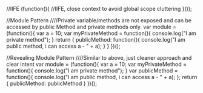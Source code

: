 //IIFE
(function(){
    //IIFE, close context to avoid global scope cluttering
}());

//Module Pattern
////Private variable/methods are not exposed and can be accessed by public Method and private methods only.
var module = (function(){
    var a = 10;
    var myPrivateMethod = function(){
        console.log("I am private method");
    }
    return {
        publicMethod: function(){
            console.log("I am public method, i can access a - " + a);
        }
    }
})();


//Revealing Module Pattern
////Similar to above, just cleaner approach and clear intent
var module = (function(){
    var a = 10;
    var myPrivateMethod = function(){
        console.log("I am private method");
    }
    var publicMethod = function(){
            console.log("I am public method, i can access a - " + a);
    };
    return {
        publicMethod: publicMethod 
    }
})();